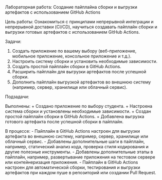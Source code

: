 Лабораторная работа: Создание пайплайна сборки и выгрузки артефактов с использованием GitHub Actions

Цель работы: Ознакомиться с принципами непрерывной интеграции и непрерывной доставки (CI/CD), научиться создавать пайплайн сборки и выгрузки готовых артефактов с использованием GitHub Actions.

Задачи:

1. Создать приложение по вашему выбору (веб-приложение, мобильное приложение, консольное приложение и т.д.).
2. Настроить систему сборки и установить необходимые зависимости.
3. Создать простой пайплайн сборки в GitHub Actions.
4. Расширить пайплайн для выгрузки артефактов после успешной сборки.
5. Дополнить пайплайн выгрузкой артефактов во внешнюю систему (например, сервер, хранилище или облачный сервис).

Подзадачи:

  Выполнены:
    + Создано приложение по выбору студента.
    + Настроена система сборки и установлены необходимые зависимости.
    + Создан простой пайплайн сборки в GitHub Actions.
    + Добавлена выгрузка готового артефакта после успешной сборки в пайплайн.

  В процессе:
    - Пайплайн в GitHub Actions настроен для выгрузки артефакта во внешнюю систему, например, сервер, хранилище или облачный сервис.
    - Добавлены дополнительные шаги в пайплайн, например, статический анализ кода, проверка стиля кодирования и другие полезные инструменты.
    - Добавлены дополнительные этапы в пайплайн, например, развертывание приложения на тестовом сервере или контейнеризация приложения.
    - Пайплайн в GitHub Actions настроен для автоматической сборки, тестирования и выгрузки артефактов при каждом пуше в репозиторий или создании Pull Request.
